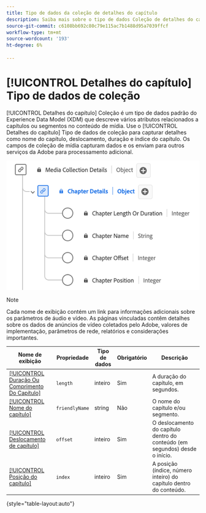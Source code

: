```yaml
---
title: Tipo de dados da coleção de detalhes do capítulo
description: Saiba mais sobre o tipo de dados Coleção de detalhes do capítulo Modelo de dados de experiência (XDM).
source-git-commit: c6108bb692c80c79e115ac7b1488d95a7039ffcf
workflow-type: tm+mt
source-wordcount: '193'
ht-degree: 6%

---
```


# [!UICONTROL Detalhes do capítulo] Tipo de dados de coleção

[!UICONTROL Detalhes do capítulo] Coleção é um tipo de dados padrão do Experience Data Model (XDM) que descreve vários atributos relacionados a capítulos ou segmentos no conteúdo de mídia. Use o [!UICONTROL Detalhes do capítulo] Tipo de dados de coleção para capturar detalhes como nome do capítulo, deslocamento, duração e índice do capítulo. Os campos de coleção de mídia capturam dados e os enviam para outros serviços da Adobe para processamento adicional.

![Um diagrama do tipo de dados Coleção de detalhes do capítulo.](../images/data-types/chapter-details-collection.png)

>[!NOTE]
>
>Cada nome de exibição contém um link para informações adicionais sobre os parâmetros de áudio e vídeo. As páginas vinculadas contêm detalhes sobre os dados de anúncios de vídeo coletados pelo Adobe, valores de implementação, parâmetros de rede, relatórios e considerações importantes.

| Nome de exibição | Propriedade | Tipo de dados | Obrigatório | Descrição |
|-------------------------------------------------------------------------------------------------------------------------------------------------------------------------|---------------|-----------|----------|---------------------------------------------------|
| [[!UICONTROL Duração Ou Comprimento Do Capítulo]](https://experienceleague.adobe.com/docs/media-analytics/using/implementation/variables/chapter-parameters.html#chapter-length) | `length` | inteiro | Sim | A duração do capítulo, em segundos. |
| [[!UICONTROL Nome do capítulo]](https://experienceleague.adobe.com/docs/media-analytics/using/implementation/variables/chapter-parameters.html#chapter-name) | `friendlyName` | string | Não | O nome do capítulo e/ou segmento. |
| [[!UICONTROL Deslocamento de capítulo]](https://experienceleague.adobe.com/docs/media-analytics/using/implementation/variables/chapter-parameters.html#chapter-offset) | `offset` | inteiro | Sim | O deslocamento do capítulo dentro do conteúdo (em segundos) desde o início. |
| [[!UICONTROL Posição do capítulo]](https://experienceleague.adobe.com/docs/media-analytics/using/implementation/variables/chapter-parameters.html#chapter-position) | `index` | inteiro | Sim | A posição (índice, número inteiro) do capítulo dentro do conteúdo. |

{style="table-layout:auto"}

